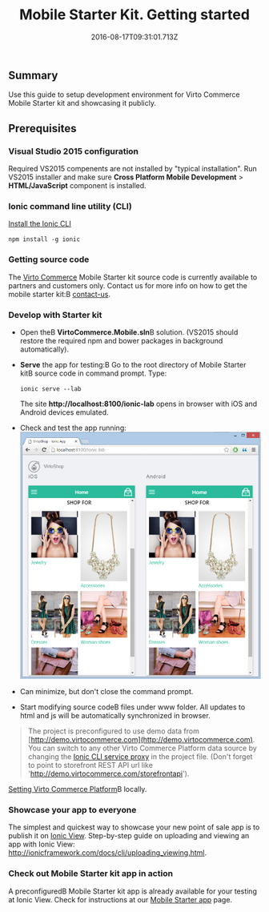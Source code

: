 ﻿---
title: Mobile Starter Kit. Getting started
description: Getting started for Virto Commerce Mobile Starter Kit
layout: docs
date: 2016-08-17T09:31:01.713Z
priority: 7
---
## Summary

Use this guide to setup development environment for Virto Commerce Mobile Starter kit and showcasing it publicly.

## Prerequisites

### Visual Studio 2015 configuration

Required VS2015 compenents are not installed by "typical installation". Run VS2015 installer and make sure **Cross Platform Mobile Development** > **HTML/JavaScript** component is installed.

### Ionic command line utility (CLI)

<a href="http://ionicframework.com/docs/cli/install.html" rel="nofollow">Install the Ionic CLI</a>
```
npm install -g ionic
```

### Getting source code

The <a class="crosslink" href="https://virtocommerce.com/b2b-ecommerce-platform" target="_blank">Virto Commerce</a> Mobile Starter kit source code is currently available to partners and customers only. Contact us for more info on how to get the mobile starter kit:В [contact-us](contact-us).

### Develop with Starter kit

* Open theВ **VirtoCommerce.Mobile.sln**В solution. (VS2015 should restore the required npm and bower packages in background automatically).
* **Serve** the app for testing:В Go to the root directory of Mobile Starter kitВ source code in command prompt. Type:
	```
	ionic serve --lab
	```
	The site **http://localhost:8100/ionic-lab** opens in browser with iOS and Android devices emulated.

* Check and test the app running:
![Application running in Ionic Lab](../../assets/images/docs/image2016-1-26_18-49-26.png "Application running in Ionic Lab")
* Can minimize, but don't close the command prompt.
* Start modifying source codeВ files under www folder. All updates to html and js will be automatically synchronized in browser.  

> The project is preconfigured to use demo data from [http://demo.virtocommerce.com](http://demo.virtocommerce.com). You can switch to any other Virto Commerce Platform data source by changing the <a href="http://ionicframework.com/docs/cli/test.html" rel="nofollow">Ionic CLI service proxy</a> in the project file. (Don't forget to point to storefront REST API url like 'http://demo.virtocommerce.com/storefrontapi').

[Setting Virto Commerce Platform](docs/vc2devguide/deployment/platform-deployment/source-code-getting-started)В locally.

### Showcase your app to everyone

The simplest and quickest way to showcase your new point of sale app is to publish it on <a href="http://view.ionic.io/" rel="nofollow">Ionic View</a>.
Step-by-step guide on uploading and viewing an app with Ionic View: <a href="http://ionicframework.com/docs/cli/uploading_viewing.html" rel="nofollow">http://ionicframework.com/docs/cli/uploading_viewing.html</a>.

### Check out Mobile Starter kit app in action

A preconfiguredВ Mobile Starter kit app is already available for your testing at Ionic View. Check for instructions at our [Mobile Starter app](docs/vc2userguide/introduction-to-virtocommerce/mobile-starter-app) page.
